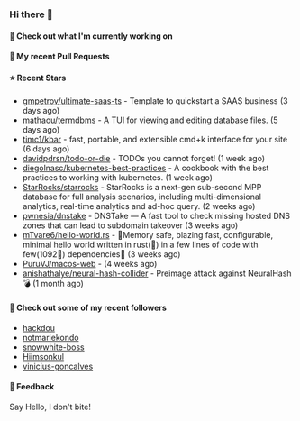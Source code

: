 ### Hi there 👋

#### 👷 Check out what I'm currently working on

#### 🔨 My recent Pull Requests


#### ⭐ Recent Stars

- [gmpetrov/ultimate-saas-ts](https://github.com/gmpetrov/ultimate-saas-ts) - Template to quickstart a SAAS business (3 days ago)
- [mathaou/termdbms](https://github.com/mathaou/termdbms) - A TUI for viewing and editing database files. (5 days ago)
- [timc1/kbar](https://github.com/timc1/kbar) - fast, portable, and extensible cmd&#43;k interface for your site (6 days ago)
- [davidpdrsn/todo-or-die](https://github.com/davidpdrsn/todo-or-die) - TODOs you cannot forget! (1 week ago)
- [diegolnasc/kubernetes-best-practices](https://github.com/diegolnasc/kubernetes-best-practices) - A cookbook with the best practices to working with kubernetes. (1 week ago)
- [StarRocks/starrocks](https://github.com/StarRocks/starrocks) - StarRocks is a next-gen sub-second MPP database for full analysis scenarios, including multi-dimensional analytics, real-time analytics and ad-hoc query. (2 weeks ago)
- [pwnesia/dnstake](https://github.com/pwnesia/dnstake) - DNSTake — A fast tool to check missing hosted DNS zones that can lead to subdomain takeover (3 weeks ago)
- [mTvare6/hello-world.rs](https://github.com/mTvare6/hello-world.rs) - 🚀Memory safe, blazing fast, configurable, minimal hello world written in rust(🚀) in a few lines of code with few(1092🚀) dependencies🚀 (3 weeks ago)
- [PuruVJ/macos-web](https://github.com/PuruVJ/macos-web) -  (4 weeks ago)
- [anishathalye/neural-hash-collider](https://github.com/anishathalye/neural-hash-collider) - Preimage attack against NeuralHash 💣 (1 month ago)

#### 👯 Check out some of my recent followers

- [hackdou](https://github.com/hackdou)
- [notmariekondo](https://github.com/notmariekondo)
- [snowwhite-boss](https://github.com/snowwhite-boss)
- [Hiimsonkul](https://github.com/Hiimsonkul)
- [vinicius-goncalves](https://github.com/vinicius-goncalves)

#### 💬 Feedback

Say Hello, I don't bite!